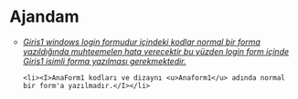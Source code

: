 Ajandam
=======
<OL></OL>
<OL></OL>
<ul type="circle">

   <u> <li><I>Giris1 windows login formudur içindeki kodlar normal bir forma yazıldığında muhteemelen hata verecektir bu yüzden login form içinde <u>Giris1</u> isimli forma yazılması gerekmektedir.</I>
<P></u>

    <li><I>AnaForm1 kodları ve dizaynı <u>Anaform1</u> adında normal bir form'a yazılmadır.</I></li>
    
</ul>

